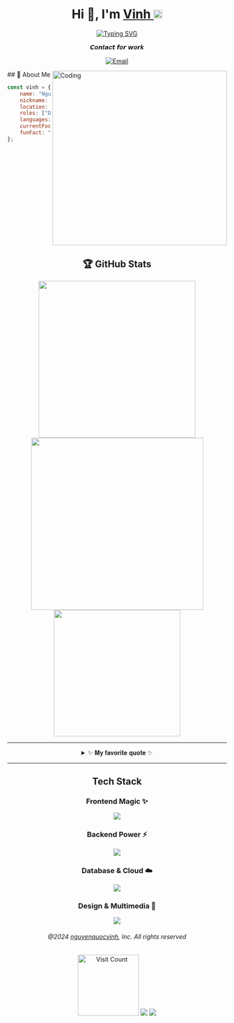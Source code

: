 <div align="center">
   <h1>Hi 👋, I'm <a href="https://nguyenquocvinh.glitch.me">Vinh </a><img src="https://github.com/vinkay215/vinkay215/blob/main/img/verified.gif?raw=true" width="20" /></h1>
</div>  

<p align="center"><a href="https://git.io/typing-svg"><img src="https://readme-typing-svg.demolab.com?font=Fira+Code&weight=450&size=24&duration=600&pause=3000&color=378CF7&center=true&vCenter=true&width=800&lines=Welcome+to+my+GitHub.;My+commonly+used+nickname+is+Vinkay;I+am+a+developer;I+am+a+designer;Youtuber;Thanks+for+visiting+my+profile;see+you+next+time!" alt="Typing SVG" /></a></p>

  
<p align="center">
  𝘾𝒐𝙣𝒕𝙖𝒄𝙩 𝙛𝒐𝙧 𝙬𝒐𝙧𝒌
</p>
<p align="center">
<a href="https://facebook.com/" target="_blank"><img alt="" src="https://img.shields.io/badge/facebook-000?style=for-the-badge&logo=facebook&logoColor=3b5998" style="vertical-align:center" /></a><a href="https://instagram.com/_vinkay_" target="_blank"><img alt="" src="https://img.shields.io/badge/Instagram-000?style=for-the-badge&logo=Instagram&logoColor=E4405F" style="vertical-align:center" /></a><a href="https://linkedin.com/in/" target="_blank"><img alt="" src="https://img.shields.io/badge/LinkedIn-000?logo=linkedin&logoColor=0A66C2&style=for-the-badge" style="vertical-align:center" /></a><a href="https://www.youtube.com/c/VinhNguyenOfficial512" target="_blank"><img alt="" src="https://img.shields.io/badge/YouTube%20-000?style=for-the-badge&logo=youtube&logoColor=red" style="vertical-align:center" /></a><a href="https://replit.com/@vinkay" target="_blank"><img alt="" src="https://img.shields.io/badge/replit-000?style=for-the-badge&logo=replit&logoColor=FFA500" style="vertical-align:center" /></a><a href="mailto:nguyenquocvinh.bocking@gmail.com" target="_blank"><img alt="Email" src="https://img.shields.io/badge/gmail%20-000?style=for-the-badge&logo=gmail&logoColor=BB001B" style="vertical-align:center" /></a>
</p>  
## 🎯 About Me

<img align="right" alt="Coding" width="400" src="https://cdn.dribbble.com/users/1162077/screenshots/3848914/programmer.gif">

```javascript
const vinh = {
    name: "Nguyen Quoc Vinh",
    nickname: "Vinkay",
    location: "Vietnam 🇻🇳",
    roles: ["Developer", "Designer", "YouTuber"],
    languages: ["JavaScript", "Python", "Java", "C++"],
    currentFocus: "Building amazing web experiences",
    funFact: "I debug with console.log() and I'm not ashamed! 😄"
};
```

<br clear="right"/>  


  
<p align="center">
    <h2 align="center">🏆 GitHub Stats</h2>
</p>

<p align="center"><a href="https://github.com/vinkay215" target="_blank"><img src="https://nguyenquocvinh.vercel.app/api?username=vinkay215&theme=transparent&hide_border=true&include_all_commits=true&count_private=true&show_icons=true" width="360"/></a><a href="https://github.com/vinkay215" target="_blank"><img src="https://github-readme-streak-stats.herokuapp.com?user=vinkay215&theme=transparent&hide_border=true&ring=EB5454B3&fire=FF6036&currStreakLabel=EB9E36&currStreakNum=EB1100&sideLabels=EB9E36" width="395" /></a><a href="https://github.com/vinkay215" target="_blank"><img src="https://nguyenquocvinh.vercel.app/api/top-langs?username=vinkay215&theme=transparent&hide_border=true&include_all_commits=true&count_private=true&layout=donut" width="290" /></a></p>


  

---

   <details align="center">
<summary>✨ 𝐌𝐲 𝐟𝐚𝐯𝐨𝐫𝐢𝐭𝐞 𝐪𝐮𝐨𝐭𝐞 ✨</summary><br>
  <i>❝𝙇𝙞𝙛𝙚 𝙞𝙨 𝙣𝙤𝙩 𝙖𝙗𝙤𝙪𝙩 𝙗𝙡𝙞𝙣𝙙𝙡𝙮 𝙛𝙤𝙡𝙡𝙤𝙬𝙞𝙣𝙜 𝙩𝙝𝙚 𝙧𝙪𝙡𝙚𝙨 𝙤𝙩𝙝𝙚𝙧𝙨 𝙨𝙚𝙩 𝙛𝙤𝙧 𝙮𝙤𝙪. 𝙄𝙩'𝙨 𝙖𝙗𝙤𝙪𝙩 𝙡𝙞𝙨𝙩𝙚𝙣𝙞𝙣𝙜 𝙩𝙤 𝙩𝙝𝙚 𝙬𝙝𝙞𝙨𝙥𝙚𝙧𝙨 𝙤𝙛 𝙮𝙤𝙪𝙧 𝙝𝙚𝙖𝙧𝙩, 𝙙𝙤𝙞𝙣𝙜 𝙬𝙝𝙖𝙩 𝙮𝙤𝙪 𝙗𝙚𝙡𝙞𝙚𝙫𝙚 𝙞𝙨 𝙧𝙞𝙜𝙝𝙩, 𝙖𝙣𝙙 𝙘𝙝𝙖𝙨𝙞𝙣𝙜 𝙩𝙝𝙚 𝙙𝙧𝙚𝙖𝙢𝙨 𝙮𝙤𝙪 𝙖𝙧𝙚 𝙥𝙖𝙨𝙨𝙞𝙤𝙣𝙖𝙩𝙚 𝙖𝙗𝙤𝙪𝙩. 𝙉𝙚𝙫𝙚𝙧 𝙡𝙚𝙩 𝙖𝙣𝙮𝙤𝙣𝙚 𝙙𝙚𝙛𝙞𝙣𝙚 𝙮𝙤𝙪𝙧 𝙬𝙤𝙧𝙩𝙝. 𝙏𝙝𝙚 𝙧𝙚𝙖𝙡 𝙨𝙩𝙧𝙚𝙣𝙜𝙩𝙝 𝙘𝙤𝙢𝙚𝙨 𝙬𝙝𝙚𝙣 𝙮𝙤𝙪 𝙘𝙖𝙧𝙫𝙚 𝙮𝙤𝙪𝙧 𝙤𝙬𝙣 𝙥𝙖𝙩𝙝 𝙖𝙣𝙙 𝙨𝙝𝙤𝙬 𝙩𝙝𝙚 𝙬𝙤𝙧𝙡𝙙 𝙩𝙝𝙖𝙩 𝙮𝙤𝙪𝙧 𝙥𝙤𝙬𝙚𝙧 𝙡𝙞𝙚𝙨 𝙬𝙞𝙩𝙝𝙞𝙣 𝙮𝙤𝙪. 𝙍𝙚𝙢𝙚𝙢𝙗𝙚𝙧, 𝙩𝙧𝙪𝙚 𝙛𝙧𝙚𝙚𝙙𝙤𝙢 𝙖𝙣𝙙 𝙨𝙪𝙘𝙘𝙚𝙨𝙨 𝙘𝙤𝙢𝙚 𝙬𝙝𝙚𝙣 𝙮𝙤𝙪 𝙡𝙞𝙫𝙚 𝙤𝙣 𝙮𝙤𝙪𝙧 𝙩𝙚𝙧𝙢𝙨, 𝙣𝙤 𝙢𝙖𝙩𝙩𝙚𝙧 𝙩𝙝𝙚 𝙤𝙗𝙨𝙩𝙖𝙘𝙡𝙚𝙨. 🥷✨ 𝙆𝙚𝙚𝙥 𝙥𝙪𝙨𝙝𝙞𝙣𝙜 𝙛𝙤𝙧𝙬𝙖𝙧𝙙, 𝙠𝙚𝙚𝙥 𝙥𝙧𝙤𝙫𝙞𝙣𝙜 𝙩𝙝𝙚𝙢 𝙬𝙧𝙤𝙣𝙜. 🎭✨❞</i>
</div>  <br>  
<div align="center"><a href="https://nguyenquocvinh.glitch.me/Donate"><img src="https://github.com/vinkay215/vinkay215/blob/main/img/Donate.png" width="150" /></a></div></details>

---
<p align="center">
    <h2 align="center">Tech Stack</h2>

<div align="center">

### Frontend Magic ✨
<p>
  <img src="https://skillicons.dev/icons?i=html,css,js,react,vue,nextjs,tailwind,sass,figma,threejs" />
</p>

### Backend Power ⚡
<p>
  <img src="https://skillicons.dev/icons?i=nodejs,python,java,php,cpp,cs,dotnet,express,django,spring" />
</p>

### Database & Cloud ☁️
<p>
  <img src="https://skillicons.dev/icons?i=mongodb,mysql,postgresql,redis,firebase,aws,gcp,azure,docker,kubernetes" />
</p>

### Design & Multimedia 🎨
<p>
  <img src="https://skillicons.dev/icons?i=photoshop,illustrator,aftereffects,premiere,blender,unity" />
</p>

</div>



<div align="center">
    
###### @2024 [nguyenquocvinh](http://nguyenquocvinh.glitch.me), Inc. All rights reserved
<a href="https://nguyenquocvinh.glitch.me"><img src="https://visitcountpro.netlify.app/api?id=vinkay215&pretty=true&icon=2&color=0&bg=0" alt="Visit Count" width="140"></a>
<a href=""><img src="https://img.shields.io/github/stars/vinkay215?label=Star%20Gazers&style=social"></a>
<a href="https://www.youtube.com/c/VinhNguy%E1%BB%85nOfficial512"><img src="https://img.shields.io/youtube/channel/views/UCpi52nMV0drR-hFNvxegPmQ?style=social"></a>
<br>
</div>

